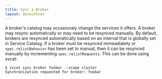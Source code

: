 ```yaml
---
title: Sync a Broker
layout: docwithnav
---
```


A broker's catalog may occasionaly change the services it offers. A broker
may resync automatically or may need to be resynced manually. By default,
brokers are resynced automatically based on an interval that is globally
set in Service Catalog. If a broker must be resynced immeadiately or
`spec.relistBehavior` has been set to manual, then it can be resynced
manually by incrementing `spec.relistRequests`. This can be done using svcat:
```console
$ svcat sync broker foobar --scope cluster
Synchronization requested for broker: foobar
```
